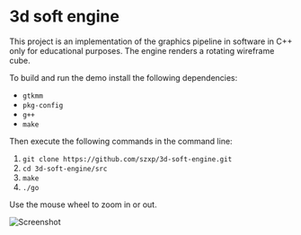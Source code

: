 # 3d soft engine

This project is an implementation of the graphics pipeline in software in C++ only for educational purposes. The engine renders a rotating wireframe cube.

To build and run the demo install the following dependencies:
  * `gtkmm`
  * `pkg-config`
  * `g++`
  * `make`
  
Then execute the following commands in the command line:
  1. `git clone https://github.com/szxp/3d-soft-engine.git` 
  2. `cd 3d-soft-engine/src`
  3. `make`
  4. `./go`

Use the mouse wheel to zoom in or out.

![Screenshot](screenshot.png)
